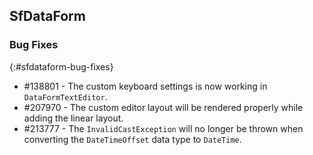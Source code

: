 ## SfDataForm

### Bug Fixes
{:#sfdataform-bug-fixes}

* \#138801 - The custom keyboard settings is now working in `DataFormTextEditor`.
* \#207970 - The custom editor layout will be rendered properly while adding the linear layout.
* \#213777 - The `InvalidCastException` will no longer be thrown when converting the `DateTimeOffset` data type to `DateTime`.
